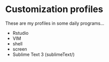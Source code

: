 # Customization profiles

These are my profiles in some daily programs...
  - Rstudio
  - VIM
  - shell
  - screen
  - Sublime Text 3 (sublimeText/)
